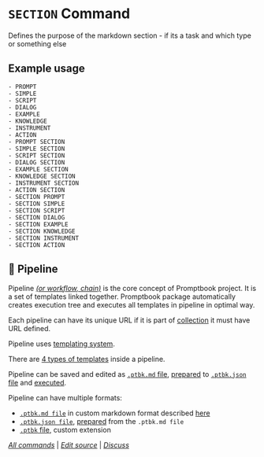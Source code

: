 <!--⚠️ WARNING: This code has been generated so that any manual changes will be overwritten-->

# `SECTION` Command

Defines the purpose of the markdown section - if its a task and which type or something else

## Example usage

```
- PROMPT
- SIMPLE
- SCRIPT
- DIALOG
- EXAMPLE
- KNOWLEDGE
- INSTRUMENT
- ACTION
- PROMPT SECTION
- SIMPLE SECTION
- SCRIPT SECTION
- DIALOG SECTION
- EXAMPLE SECTION
- KNOWLEDGE SECTION
- INSTRUMENT SECTION
- ACTION SECTION
- SECTION PROMPT
- SECTION SIMPLE
- SECTION SCRIPT
- SECTION DIALOG
- SECTION EXAMPLE
- SECTION KNOWLEDGE
- SECTION INSTRUMENT
- SECTION ACTION
```

## 📯 Pipeline

Pipeline [_(or workflow, chain)_](https://github.com/webgptorg/promptbook/discussions/157) is the core concept of Promptbook project. It is a set of templates linked together. Promptbook package automatically creates execution tree and executes all templates in pipeline in optimal way.

Each pipeline can have its unique URL if it is part of [collection](https://github.com/webgptorg/promptbook/discussions/65) it must have URL defined.

Pipeline uses [templating system](https://github.com/webgptorg/promptbook/discussions/17).

There are [4 types of templates](https://github.com/webgptorg/promptbook/discussions/88) inside a pipeline.

Pipeline can be saved and edited as [`.ptbk.md` file](https://github.com/webgptorg/promptbook/discussions/85), [prepared](https://github.com/webgptorg/promptbook/discussions/78) to [`.ptbk.json` file](https://github.com/webgptorg/promptbook/discussions/86) and [executed](https://github.com/webgptorg/promptbook/discussions/84).

Pipeline can have multiple formats:

-   [`.ptbk.md file`](https://github.com/webgptorg/promptbook/discussions/85) in custom markdown format described [here](https://github.com/webgptorg/promptbook/discussions/categories/concepts?discussions_q=is%3Aopen+category%3AConcepts+label%3A%22%F0%9F%90%8A+Concept+working%22+label%3A.ptbk.md)
-   [`.ptbk.json file`](https://github.com/webgptorg/promptbook/discussions/85), [prepared](https://github.com/webgptorg/promptbook/discussions/78) from the `.ptbk.md file`
-   [`.ptbk` file](https://github.com/webgptorg/promptbook/discussions/94), custom extension

_[All commands](../README.md)_ | _[Edit source](https://github.com/webgptorg/promptbook/discussions/64)_ | _[Discuss](https://github.com/webgptorg/promptbook/discussions/64)_
